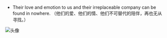 - Their love and emotion to us and their irreplaceable company can be found in nowhere. （他们的爱、他们的情、他们不可替代的陪伴，再也无从寻找。）

![头像](image/头像.jpg)
